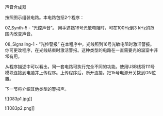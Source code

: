 声音合成器

按照图示组装电路。本电路包括2个程序：

07_Synth-5 - “光控声音”。
用手遮挡16号光敏电阻时，可在100Hz到3 kHz的范围内改变声音。

08_Signaling-1 - “光控警报”
在本程序中，光线照到16号光敏电阻时激活警报。你可更改程序，在光线结束时激活警报。这种类型的电路在一直需要光的温室中非常有用。

从程序描述中可以看出，同一套电路可执行完全不同的功能。使用USB线将111号模块连接到电脑并上传程序。上传程序后，断开连接，把15号电源开关拨到ON位置。

下一节将介绍其他类型的警报声。

![[083p1.jpg]]

![[083p2.png]]